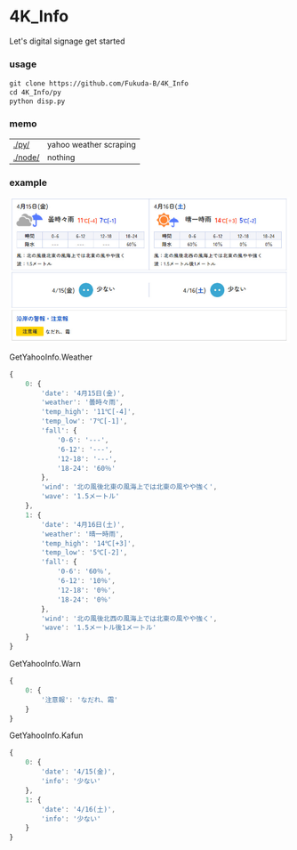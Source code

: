 # 4K_Info
 Let's digital signage get started

### usage
```shell
git clone https://github.com/Fukuda-B/4K_Info
cd 4K_Info/py
python disp.py
```

### memo
|  |  |
| --- | --- |
| [./py/](./py/) | yahoo weather scraping |
| [./node/](./node/) | nothing |

### example

![./img0.jpg](./img0.jpg)

GetYahooInfo.Weather
```js
{
    0: {
        'date': '4月15日(金)',
        'weather': '曇時々雨',
        'temp_high': '11℃[-4]',
        'temp_low': '7℃[-1]',
        'fall': {
            '0-6': '---',
            '6-12': '---',
            '12-18': '---',
            '18-24': '60％'
        },
        'wind': '北の風後北東の風海上では北東の風やや強く',
        'wave': '1.5メートル'
    },
    1: {
        'date': '4月16日(土)',
        'weather': '晴一時雨',
        'temp_high': '14℃[+3]',
        'temp_low': '5℃[-2]',
        'fall': {
            '0-6': '60％',
            '6-12': '10％',
            '12-18': '0％',
            '18-24': '0％'
        },
        'wind': '北の風後北西の風海上では北東の風やや強く',
        'wave': '1.5メートル後1メートル'
    }
}
```

GetYahooInfo.Warn
```js
{
    0: {
        '注意報': 'なだれ、霜'
    }
}
```

GetYahooInfo.Kafun
```js
{
    0: {
        'date': '4/15(金)',
        'info': '少ない'
    },
    1: {
        'date': '4/16(土)',
        'info': '少ない'
    }
}
```
